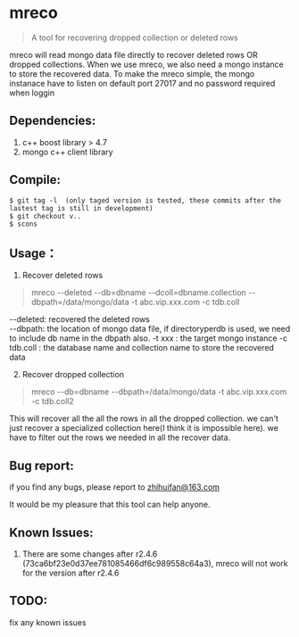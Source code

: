 mreco
======
> A tool for recovering dropped collection or deleted rows

mreco will read mongo data file directly to recover deleted rows OR dropped collections. 
When we use mreco, we also need a mongo instance to store the recovered data.  To make the mreco simple, the mongo instanace have to listen on default port 27017 and no password required when loggin 

Dependencies:
------------
1. c++ boost library > 4.7
2. mongo c++ client library


Compile:
---------
    $ git tag -l  (only taged version is tested, these commits after the lastest tag is still in development)
    $ git checkout v..
    $ scons

Usage：
-----
1. Recover deleted rows
> mreco --deleted --db=dbname --dcoll=dbname.collection --dbpath=/data/mongo/data -t abc.vip.xxx.com -c tdb.coll

 --deleted:  recovered the deleted rows   
 --dbpath:   the location of mongo data file,  if directoryperdb is used, we need to include db name in the dbpath also.
 -t xxx  :   the target mongo instance
 -c tdb.coll :   the database name and collection name to store the recovered data

 
2. Recover dropped collection
> mreco --db=dbname  --dbpath=/data/mongo/data -t abc.vip.xxx.com -c tdb.coll2
  
  This will recover all the all the rows in all the dropped collection.  we can't just recover a specialized collection here(I think it is impossible here).  we have to filter out the rows we needed in all the recover data. 

Bug report:
-----------

if you find any bugs, please report to zhihuifan@163.com 

It would be my pleasure that this tool can help anyone. 


Known Issues:
-------------
1. There are some changes after r2.4.6 (73ca6bf23e0d37ee781085466df6c989558c64a3), mreco will not work for the version after r2.4.6


TODO:
-----
fix any known issues
